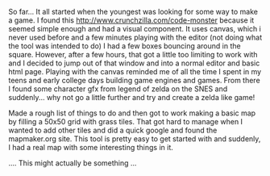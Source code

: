 So far... 
It all started when the youngest was looking for some way to make a game. I found this http://www.crunchzilla.com/code-monster because it seemed simple enough and had a visual component.
It uses canvas, which i never used before and a few minutes playing with the editor (not doing what the tool was intended to do) I had a few boxes bouncing around in the square.
However, after a few hours, that got a little too limiting to work with and I decided to jump out of that window and into a normal editor and basic html page. Playing with the canvas reminded me of all the time I spent in my teens and early college days building game engines and games.
From there I found some character gfx from legend of zelda on the SNES and suddenly... why not go a little further and try and create a zelda like game!

Made a rough list of things to do and then got to work making a basic map by filling a 50x50 grid with grass tiles. That got hard to manage when I wanted to add other tiles and did a quick google and found the mapmaker.org site. This tool is pretty easy to get started with and suddenly, I had a real map with some interesting things in it. 

.... This might actually be something ...
